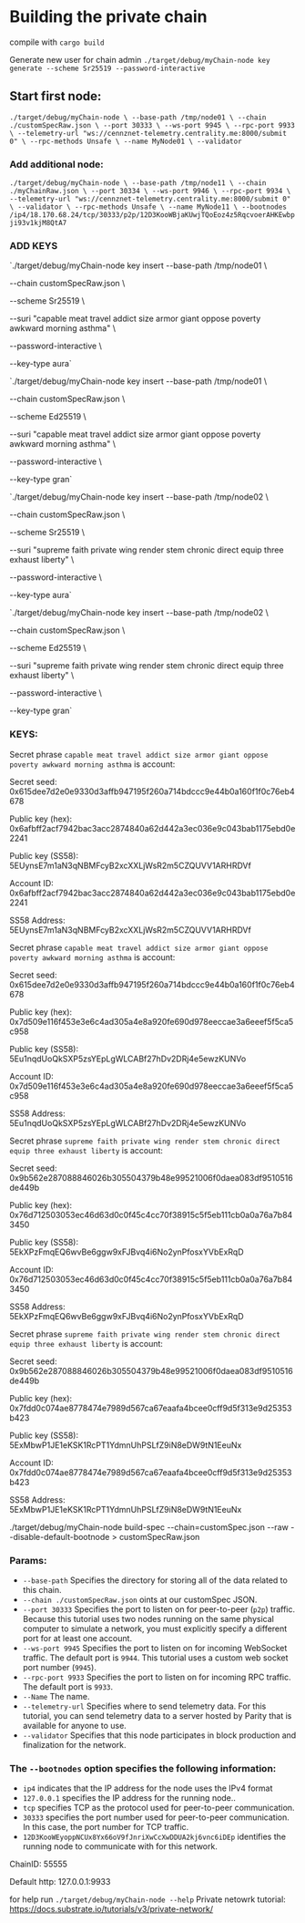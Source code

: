 # Building the private chain

compile with
`cargo build`

Generate new user for chain admin
`./target/debug/myChain-node key generate --scheme Sr25519 --password-interactive`


## Start first node:

`./target/debug/myChain-node \
--base-path /tmp/node01 \
--chain ./customSpecRaw.json \
--port 30333 \
--ws-port 9945 \
--rpc-port 9933 \
--telemetry-url "ws://cennznet-telemetry.centrality.me:8000/submit 0" \
--rpc-methods Unsafe \
--name MyNode01 \
--validator`


### Add additional node:

`./target/debug/myChain-node \
--base-path /tmp/node11 \
--chain ./myChainRaw.json \
--port 30334 \
--ws-port 9946 \
--rpc-port 9934 \
--telemetry-url "ws://cennznet-telemetry.centrality.me:8000/submit 0" \
--validator \
--rpc-methods Unsafe \
--name MyNode11 \
--bootnodes /ip4/18.170.68.24/tcp/30333/p2p/12D3KooWBjaKUwjTQoEoz4z5RqcvoerAHKEwbpji93v1kjM8QtA7`


### ADD KEYS

`./target/debug/myChain-node key insert --base-path /tmp/node01 \

--chain customSpecRaw.json \

--scheme Sr25519 \

--suri "capable meat travel addict size armor giant oppose poverty awkward morning asthma" \

--password-interactive \

--key-type aura`


`./target/debug/myChain-node key insert --base-path /tmp/node01 \

--chain customSpecRaw.json \

--scheme Ed25519 \

--suri "capable meat travel addict size armor giant oppose poverty awkward morning asthma" \

--password-interactive \

--key-type gran`


`./target/debug/myChain-node key insert --base-path /tmp/node02 \

--chain customSpecRaw.json \

--scheme Sr25519 \

--suri "supreme faith private wing render stem chronic direct equip three exhaust liberty" \

--password-interactive \

--key-type aura`


`./target/debug/myChain-node key insert --base-path /tmp/node02 \

--chain customSpecRaw.json \

--scheme Ed25519 \

--suri "supreme faith private wing render stem chronic direct equip three exhaust liberty" \

--password-interactive \

--key-type gran`


### KEYS:

  Secret phrase `capable meat travel addict size armor giant oppose poverty awkward morning asthma` is account:

  Secret seed:       0x615dee7d2e0e9330d3affb947195f260a714bdccc9e44b0a160f1f0c76eb4678

  Public key (hex):  0x6afbff2acf7942bac3acc2874840a62d442a3ec036e9c043bab1175ebd0e2241

  Public key (SS58): 5EUynsE7m1aN3qNBMFcyB2xcXXLjWsR2m5CZQUVV1ARHRDVf

  Account ID:        0x6afbff2acf7942bac3acc2874840a62d442a3ec036e9c043bab1175ebd0e2241

  SS58 Address:      5EUynsE7m1aN3qNBMFcyB2xcXXLjWsR2m5CZQUVV1ARHRDVf

  Secret phrase `capable meat travel addict size armor giant oppose poverty awkward morning asthma` is account:


  Secret seed:       0x615dee7d2e0e9330d3affb947195f260a714bdccc9e44b0a160f1f0c76eb4678

  Public key (hex):  0x7d509e116f453e3e6c4ad305a4e8a920fe690d978eeccae3a6eeef5f5ca5c958

  Public key (SS58): 5Eu1nqdUoQkSXP5zsYEpLgWLCABf27hDv2DRj4e5ewzKUNVo

  Account ID:        0x7d509e116f453e3e6c4ad305a4e8a920fe690d978eeccae3a6eeef5f5ca5c958

  SS58 Address:      5Eu1nqdUoQkSXP5zsYEpLgWLCABf27hDv2DRj4e5ewzKUNVo


  Secret phrase `supreme faith private wing render stem chronic direct equip three exhaust liberty` is account:

  Secret seed:       0x9b562e287088846026b305504379b48e99521006f0daea083df9510516de449b

  Public key (hex):  0x76d712503053ec46d63d0c0f45c4cc70f38915c5f5eb111cb0a0a76a7b843450

  Public key (SS58): 5EkXPzFmqEQ6wvBe6ggw9xFJBvq4i6No2ynPfosxYVbExRqD

  Account ID:        0x76d712503053ec46d63d0c0f45c4cc70f38915c5f5eb111cb0a0a76a7b843450

  SS58 Address:      5EkXPzFmqEQ6wvBe6ggw9xFJBvq4i6No2ynPfosxYVbExRqD


  Secret phrase `supreme faith private wing render stem chronic direct equip three exhaust liberty` is account:

  Secret seed:       0x9b562e287088846026b305504379b48e99521006f0daea083df9510516de449b

  Public key (hex):  0x7fdd0c074ae8778474e7989d567ca67eaafa4bcee0cff9d5f313e9d25353b423

  Public key (SS58): 5ExMbwP1JE1eKSK1RcPT1YdmnUhPSLfZ9iN8eDW9tN1EeuNx

  Account ID:        0x7fdd0c074ae8778474e7989d567ca67eaafa4bcee0cff9d5f313e9d25353b423

  SS58 Address:      5ExMbwP1JE1eKSK1RcPT1YdmnUhPSLfZ9iN8eDW9tN1EeuNx

./target/debug/myChain-node build-spec --chain=customSpec.json --raw --disable-default-bootnode > customSpecRaw.json

### Params:

- `--base-path` Specifies the directory for storing all of the data related to this chain.
- `--chain ./customSpecRaw.json` oints at our customSpec JSON.
- `--port 30333` Specifies the port to listen on for peer-to-peer (`p2p`) traffic. Because this tutorial uses two nodes running on the same physical computer to simulate a network, you must explicitly specify a different port for at least one account.
- `--ws-port 9945` Specifies the port to listen on for incoming WebSocket traffic. The default port is `9944`. This tutorial uses a custom web socket port number (`9945`).
- `--rpc-port 9933` Specifies the port to listen on for incoming RPC traffic. The default port is `9933`.
- `--Name` The name.
- `--telemetry-url` Specifies where to send telemetry data. For this tutorial, you can send telemetry data to a server hosted by Parity that is available for anyone to use.
- `--validator` Specifies that this node participates in block production and finalization for the network.



### The `--bootnodes` option specifies the following information:

- `ip4` indicates that the IP address for the node uses the IPv4 format
- `127.0.0.1` specifies the IP address for the running node..
- `tcp` specifies TCP as the protocol used for peer-to-peer communication.
- `30333` specifies the port number used for peer-to-peer communication.
    In this case, the port number for TCP traffic.
- `12D3KooWEyoppNCUx8Yx66oV9fJnriXwCcXwDDUA2kj6vnc6iDEp` identifies the running node to communicate with for this network.

ChainID: 55555

Default http: 127.0.0.1:9933

for help run `./target/debug/myChain-node --help`
Private netowrk tutorial: https://docs.substrate.io/tutorials/v3/private-network/
